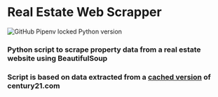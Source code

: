 # Real Estate Web Scrapper
![GitHub Pipenv locked Python version](https://img.shields.io/github/pipenv/locked/python-version/manankohlii/real-estate-web-scrapper)

### Python script to scrape property data from a real estate website using BeautifulSoup
### Script is based on data extracted from a [cached version](http://www.pyclass.com/real-estate/rock-springs-wy/LCWYROCKSPRINGS/) of century21.com
